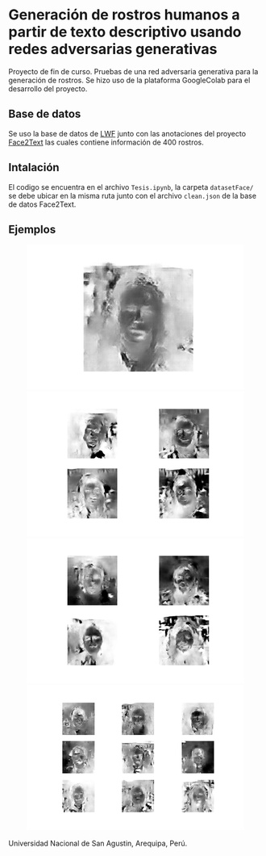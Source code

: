 # Generación de rostros humanos a partir de texto descriptivo usando redes adversarias generativas 

Proyecto de fin de curso. Pruebas de una red adversaria generativa para la generación de rostros. Se hizo uso de la plataforma GoogleColab para el desarrollo del proyecto.

## Base de datos
Se uso la base de datos de [LWF](http://vis-www.cs.umass.edu/lfw/) junto con las anotaciones del proyecto [Face2Text](https://arxiv.org/abs/1803.03827) las cuales contiene información de 400 rostros.

## Intalación

El codigo se encuentra en el archivo `Tesis.ipynb`, la carpeta `datasetFace/` se debe ubicar en la misma ruta junto con el archivo `clean.json` de la base de datos Face2Text.


## Ejemplos

<p align="center">
<img src="https://github.com/luis201420/SeminarioTesis/blob/master/resultado47.png" alt="Ejemplo de generación">
<img src="https://github.com/luis201420/SeminarioTesis/blob/master/resultado3.png" alt="Ejemplo de generación">
<img src="https://github.com/luis201420/SeminarioTesis/blob/master/resultado4.png" alt="Ejemplo de generación">
<img src="https://github.com/luis201420/SeminarioTesis/blob/master/resultado5.png" alt="Ejemplo de generación">
</p>

Universidad Nacional de San Agustin, Arequipa, Perú.